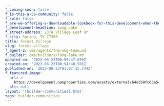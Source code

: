 ```yaml
---
f_coming-soon: false
f_is-this-a-55-community: false
f_sold: false
f_are-we-offering-a-downloadable-lookbook-for-this-development-when-they-submit-their-contact-info: false
f_development-headline: Long Lake
f_street-address: 2374 Village Leaf Dr
f_city: Spring, TX 77386
title: Forest Village
slug: forest-village
f_agent-2: cms/agents/the-omg-team.md
f_builder: cms/builders/long-lake.md
updated-on: '2023-08-23T00:59:47.659Z'
created-on: '2023-08-23T00:54:48.503Z'
published-on: '2023-08-23T01:07:15.744Z'
f_featured-image:
  url: >-
    https://development.nanproperties.com/assets/external/64e559fc63a54a2e3f56b449_new-homes-community-forest-village.webp
  alt: null
layout: '[builder-communities].html'
tags: builder-communities
---
```



